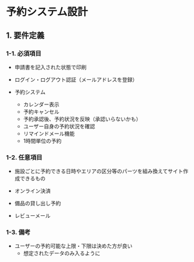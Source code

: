 # 予約システム設計

## 1. 要件定義

### 1-1. 必須項目

- 申請書を記入された状態で印刷

- ログイン・ログアウト認証（メールアドレスを登録）

- 予約システム
  - カレンダー表示
  - 予約キャンセル
  - 予約承認後、予約状況を反映（承認いらないかも）
  - ユーザー自身の予約状況を確認
  - リマインドメール機能
  - 1時間単位の予約

### 1-2. 任意項目

- 施設ごとに予約できる日時やエリアの区分等のパーツを組み換えてサイト作成できるもの

- オンライン決済

- 備品の貸し出し予約

- レビューメール

### 1-3. 備考

- ユーザーの予約可能な上限・下限は決めた方が良い
  - 想定されたデータのみ入るように
